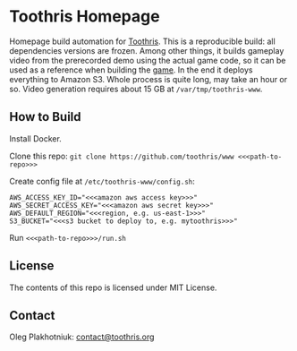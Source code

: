 # Toothris Homepage

Homepage build automation for [Toothris](http://www.toothris.org).
This is a reproducible build: all dependencies versions are frozen.
Among other things, it builds gameplay video from the prerecorded demo using
the actual game code, so it can be used as a reference when building the
[game](https://github.com/toothris/toothris).
In the end it deploys everything to Amazon S3.
Whole process is quite long, may take an hour or so. Video generation
requires about 15 GB at `/var/tmp/toothris-www`.

## How to Build

Install Docker.

Clone this repo:
   `git clone https://github.com/toothris/www <<<path-to-repo>>>`

Create config file at `/etc/toothris-www/config.sh`:
```
AWS_ACCESS_KEY_ID="<<<amazon aws access key>>>"
AWS_SECRET_ACCESS_KEY="<<<amazon aws secret key>>>"
AWS_DEFAULT_REGION="<<<region, e.g. us-east-1>>>"
S3_BUCKET="<<<s3 bucket to deploy to, e.g. mytoothris>>>"
```

Run `<<<path-to-repo>>>/run.sh`

## License

The contents of this repo is licensed under MIT License.

## Contact

Oleg Plakhotniuk: contact@toothris.org
